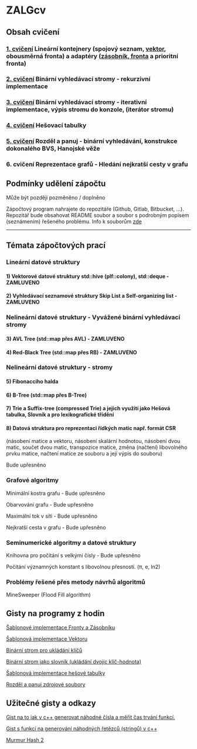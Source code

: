 # ZALGcv

## Obsah cvičení
### [1. cvičení](https://github.com/martinnovaak/ZALGcv/tree/main/cv1) Lineární kontejnery (spojový seznam, [vektor](https://gist.github.com/martinnovaak/7df4e37a710844ebd30d5d87329d9642), obousměrná fronta) a adaptéry ([zásobník, fronta](https://gist.github.com/martinnovaak/6617749869d7549c138074477d40eee3) a prioritní fronta)
### [2. cvičení](https://github.com/martinnovaak/ZALGcv/tree/main/cv2) Binární vyhledávací stromy - rekurzivní implementace
### [3. cvičení](https://github.com/martinnovaak/ZALGcv/tree/main/cv3) Binární vyhledávací stromy - iterativní implementace, výpis stromu do konzole, (iterátor stromu)
### [4. cvičení](https://github.com/martinnovaak/ZALGcv/tree/main/cv4) Hešovací tabulky
### [5. cvičení](https://github.com/martinnovaak/ZALGcv/tree/main/cv5) Rozděl a panuj - binární vyhledávání, konstrukce dokonalého BVS, Hanojské věže
### 6. cvičení Reprezentace grafů - Hledání nejkratší cesty v grafu

## Podmínky udělení zápočtu
Může být později pozměněno / doplněno

Zápočtový program nahrajete do repozitáře (Github, Gitlab, Bitbucket, ...). Repozitář bude obsahovat README soubor a soubor s podrobným popisem (seznámením) řešeného problému. Info k souborům [zde](https://gist.github.com/martinnovaak/9ab3ea05f277dcfa50fd383077ac63af)

---

## Témata zápočtových prací

### Lineární datové struktury

#### 1) Vektorové datové struktury std::hive (plf::colony), std::deque - ZAMLUVENO

#### 2) Vyhledávací seznamové struktury Skip List a Self-organizing list - ZAMLUVENO

### Nelineární datové struktury - Vyvážené binární vyhledávací stromy 

#### 3) AVL Tree (std::map přes AVL) - ZAMLUVENO

#### 4) Red-Black Tree (std::map přes RB) - ZAMLUVENO

### Nelineární datové struktury - stromy

#### 5) Fibonacciho halda

#### 6) B-Tree (std::map přes B-Tree)

#### 7) Trie a Suffix-tree (compressed Trie) a jejich využití jako Hešová tabulka, Slovník a pro lexikografické třídění

#### 8) Datová struktura pro reprezentaci řídkých matic např. formát CSR 
(násobení matice a vektoru, násobení skalární hodnotou, násobení dvou matic, součet dvou matic, transpozice matice, změna (načtení) libovolného prvku matice, načtení matice ze souboru a její výpis do souboru)

Bude upřesněno

### Grafové algoritmy

Minimální kostra grafu - Bude upřesněno

Obarvování grafu - Bude upřesněno

Maximální tok v síti - Bude upřesněno

Nejkratší cesta v grafu - Bude upřesněno

### Seminumerické algoritmy a datové struktury

Knihovna pro počítání s velkými čísly - Bude upřesněno

Počítání významných konstant s libovolnou přesností. (π, e, ln2)

### Problémy řešené přes metody návrhů algoritmů

MineSweeper (Flood Fill algorithm)

## Gisty na programy z hodin

[Šablonové implementace Fronty a Zásobníku](https://gist.github.com/martinnovaak/6617749869d7549c138074477d40eee3)

[Šablonová implementace Vektoru](https://gist.github.com/martinnovaak/7df4e37a710844ebd30d5d87329d9642)

[Binární strom pro ukládání klíčů](https://gist.github.com/martinnovaak/23dfe3af1849e8882fe199801d9f3774)

[Binární strom jako slovník (ukládání dvojic klíč-hodnota)](https://gist.github.com/martinnovaak/9351e3167d2ecfba1fa11d9722ca6357)

[Šablonová implementace hešové tabulky](https://gist.github.com/martinnovaak/be863bb6e863d38674db65438d4f6cda)

[Rozděl a panuj zdrojové soubory](https://gist.github.com/martinnovaak/4d06aafa93f49ee8ff87efd430e296d6)

## Užitečné gisty a odkazy

[Gist na to jak v c++ generovat náhodné čísla a měřit čas trvání funkcí.](https://gist.github.com/martinnovaak/c05999dc306db538b7c98974cca93aa8)

[Gist s funkcí na generování náhodných řetězců (stringů) v c++](https://gist.github.com/martinnovaak/260a0c35373c4ded3f2be60b2944cb03)

[Murmur Hash 2](https://gist.github.com/martinnovaak/83f0f5f2a534c0e7abed9cee92a0d3c5)
